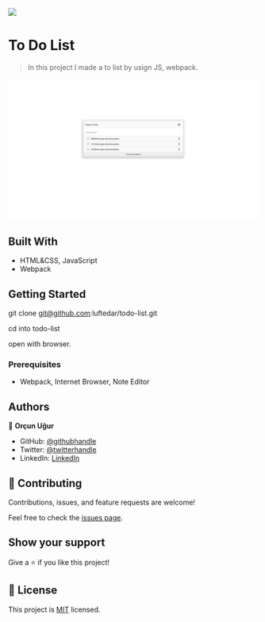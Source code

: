 ![](https://img.shields.io/badge/Microverse-blueviolet)

# To Do List

> In this project I made a to list by usign JS, webpack.

![screenshot](./app_screenshot.png)


## Built With

- HTML&CSS, JavaScript
- Webpack

## Getting Started

git clone git@github.com:luftedar/todo-list.git

cd into todo-list

open with browser.

### Prerequisites

- Webpack, Internet Browser, Note Editor

## Authors

👤 **Orçun Uğur**

- GitHub: [@githubhandle](https://github.com/luftedar)
- Twitter: [@twitterhandle](https://twitter.com/OrcunUgur2)
- LinkedIn: [LinkedIn](https://www.linkedin.com/in/or%C3%A7un-u%C4%9Fur-089148181/)

## 🤝 Contributing

Contributions, issues, and feature requests are welcome!

Feel free to check the [issues page](../../issues/).

## Show your support

Give a ⭐️ if you like this project!

## 📝 License

This project is [MIT](./MIT.md) licensed.
